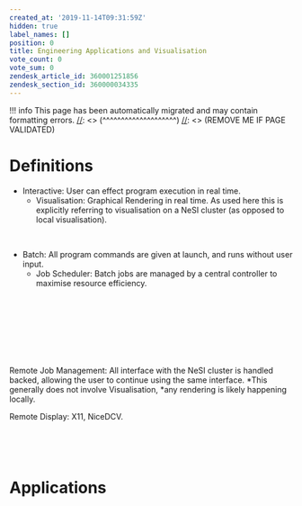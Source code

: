 ```yaml
---
created_at: '2019-11-14T09:31:59Z'
hidden: true
label_names: []
position: 0
title: Engineering Applications and Visualisation
vote_count: 0
vote_sum: 0
zendesk_article_id: 360001251856
zendesk_section_id: 360000034335
---
```



[//]: <> (REMOVE ME IF PAGE VALIDATED)
[//]: <> (vvvvvvvvvvvvvvvvvvvv)
!!! info
    This page has been automatically migrated and may contain formatting errors.
[//]: <> (^^^^^^^^^^^^^^^^^^^^)
[//]: <> (REMOVE ME IF PAGE VALIDATED)
# Definitions

-   Interactive: User can effect program execution in real time.
    -   Visualisation: Graphical Rendering in real time. As used here
        this is explicitly referring to visualisation on a NeSI cluster
        (as opposed to local visualisation).

 

-   Batch: All program commands are given at launch, and runs without
    user input.
    -   Job Scheduler: Batch jobs are managed by a central controller to
        maximise resource efficiency.

 

 

 

 

Remote Job Management: All interface with the NeSI cluster is handled
backed, allowing the user to continue using the same interface. *This
generally does not involve Visualisation, *any rendering is likely
happening locally. 

Remote Display: X11, NiceDCV.

 

 

# Applications

 
